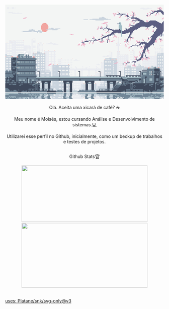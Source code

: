<img src="clean.gif" height="300px" width="100%">
<p align="center"> Olá. Aceita uma xicará de café? ☕ </p>
<p align="center"> Meu nome é Moisés, estou cursando Análise e Desenvolvimento de sistemas.💻 </p>
<p align="center"> Utilizarei esse perfil no Github, inicialmente, como um beckup de trabalhos e testes de projetos. </p> 

## 
<div align="center">
  <p>Github Stats🏆</p>
  <a href="https://github.com/Moises-Drum">
  <img height="180em" width="400px" src="https://github-readme-stats.vercel.app/api?username=Moises-Drum&show_icons=true&theme=tokyonight&include_all_commits=true&count_private=true"/>
  <img height="206em" width="400px" src="https://github-readme-stats.vercel.app/api/top-langs/?username=Moises-Drum&layout=compact&langs_count=7&theme=tokyonight"/>
</div>
  
  
  ##
 

uses: Platane/snk/svg-only@v3
